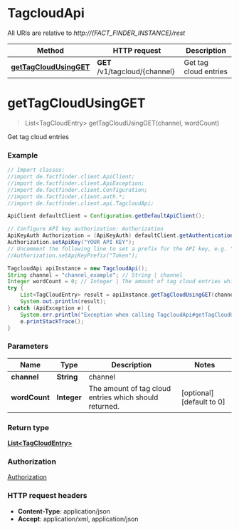# TagcloudApi

All URIs are relative to *http://{FACT_FINDER_INSTANCE}/rest*

Method | HTTP request | Description
------------- | ------------- | -------------
[**getTagCloudUsingGET**](TagcloudApi.md#getTagCloudUsingGET) | **GET** /v1/tagcloud/{channel} | Get tag cloud entries


<a name="getTagCloudUsingGET"></a>
# **getTagCloudUsingGET**
> List&lt;TagCloudEntry&gt; getTagCloudUsingGET(channel, wordCount)

Get tag cloud entries

### Example
```java
// Import classes:
//import de.factfinder.client.ApiClient;
//import de.factfinder.client.ApiException;
//import de.factfinder.client.Configuration;
//import de.factfinder.client.auth.*;
//import de.factfinder.client.api.TagcloudApi;

ApiClient defaultClient = Configuration.getDefaultApiClient();

// Configure API key authorization: Authorization
ApiKeyAuth Authorization = (ApiKeyAuth) defaultClient.getAuthentication("Authorization");
Authorization.setApiKey("YOUR API KEY");
// Uncomment the following line to set a prefix for the API key, e.g. "Token" (defaults to null)
//Authorization.setApiKeyPrefix("Token");

TagcloudApi apiInstance = new TagcloudApi();
String channel = "channel_example"; // String | channel
Integer wordCount = 0; // Integer | The amount of tag cloud entries which should returned.
try {
    List<TagCloudEntry> result = apiInstance.getTagCloudUsingGET(channel, wordCount);
    System.out.println(result);
} catch (ApiException e) {
    System.err.println("Exception when calling TagcloudApi#getTagCloudUsingGET");
    e.printStackTrace();
}
```

### Parameters

Name | Type | Description  | Notes
------------- | ------------- | ------------- | -------------
 **channel** | **String**| channel |
 **wordCount** | **Integer**| The amount of tag cloud entries which should returned. | [optional] [default to 0]

### Return type

[**List&lt;TagCloudEntry&gt;**](TagCloudEntry.md)

### Authorization

[Authorization](../README.md#Authorization)

### HTTP request headers

 - **Content-Type**: application/json
 - **Accept**: application/xml, application/json


